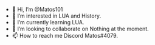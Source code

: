 - 👋 Hi, I’m @Matos101
- 👀 I’m interested in LUA and History.
- 🌱 I’m currently learning LUA.
- 💞️ I’m looking to collaborate on Nothing at the moment.
- 📫 How to reach me Discord Matos#4079.

<!---
Matos101/Matos101 is a ✨ special ✨ repository because its `README.md` (this file) appears on your GitHub profile.
You can click the Preview link to take a look at your changes.
--->
